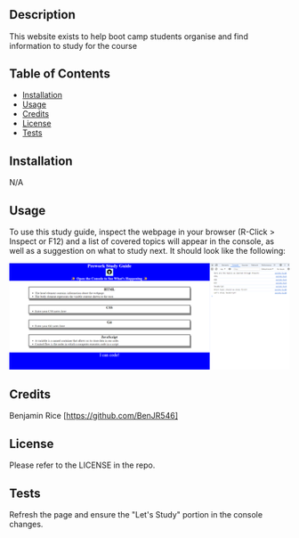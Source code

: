 # <Prework Study Guide>

## Description

This website exists to help boot camp students organise and find information to study for the course



## Table of Contents

- [Installation](#installation)
- [Usage](#usage)
- [Credits](#credits)
- [License](#license)
- [Tests](#tests)

## Installation

N/A

## Usage

To use this study guide, inspect the webpage in your browser (R-Click > Inspect or F12) and a list of covered topics will appear in the console, as well as a suggestion on what to study next. It should look like the following:


![alt text](assets/psg-screenshot.png)

## Credits

Benjamin Rice [https://github.com/BenJR546]

## License

Please refer to the LICENSE in the repo.

## Tests

Refresh the page and ensure the "Let's Study" portion in the console changes.
